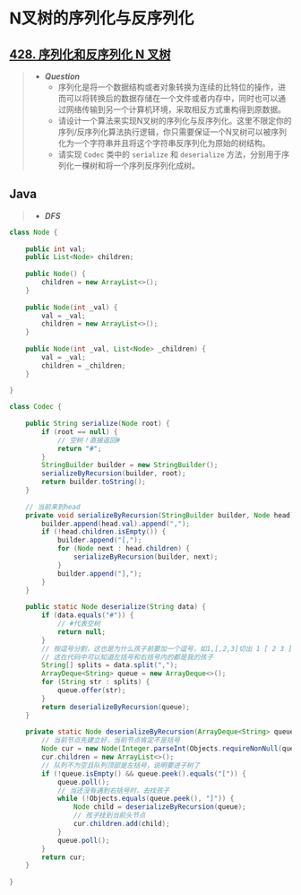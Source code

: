 # N叉树的序列化与反序列化

## [428. 序列化和反序列化 N 叉树](https://leetcode.cn/problems/serialize-and-deserialize-n-ary-tree/)

> - ***Question***
>   - 序列化是将一个数据结构或者对象转换为连续的比特位的操作，进而可以将转换后的数据存储在一个文件或者内存中，同时也可以通过网络传输到另一个计算机环境，采取相反方式重构得到原数据。
>   - 请设计一个算法来实现N叉树的序列化与反序列化。这里不限定你的序列/反序列化算法执行逻辑，你只需要保证一个N叉树可以被序列化为一个字符串并且将这个字符串反序列化为原始的树结构。
>   - 请实现 `Codec` 类中的 `serialize` 和 `deserialize` 方法，分别用于序列化一棵树和将一个序列反序列化成树。

## Java

> - ***DFS***

```java
class Node {
    
    public int val;
    public List<Node> children;
    
    public Node() {
        children = new ArrayList<>();
    }
    
    public Node(int _val) {
        val = _val;
        children = new ArrayList<>();
    }
    
    public Node(int _val, List<Node> _children) {
        val = _val;
        children = _children;
    }
    
}

class Codec {
    
    public String serialize(Node root) {
        if (root == null) {
            // 空树！直接返回#
            return "#";
        }
        StringBuilder builder = new StringBuilder();
        serializeByRecursion(builder, root);
        return builder.toString();
    }
    
    // 当前来到head
    private void serializeByRecursion(StringBuilder builder, Node head) {
        builder.append(head.val).append(",");
        if (!head.children.isEmpty()) {
            builder.append("[,");
            for (Node next : head.children) {
                serializeByRecursion(builder, next);
            }
            builder.append("],");
        }
    }
    
    public static Node deserialize(String data) {
        if (data.equals("#")) {
            // #代表空树
            return null;
        }
        // 按逗号分割，这也是为什么孩子前要加一个逗号，如1,[,2,3]切出 1 [ 2 3 ]
        // 这在代码中可以知道左括号和右括号内的都是我的孩子
        String[] splits = data.split(",");
        ArrayDeque<String> queue = new ArrayDeque<>();
        for (String str : splits) {
            queue.offer(str);
        }
        return deserializeByRecursion(queue);
    }
    
    private static Node deserializeByRecursion(ArrayDeque<String> queue) {
        // 当前节点先建立好，当前节点肯定不是括号
        Node cur = new Node(Integer.parseInt(Objects.requireNonNull(queue.poll())));
        cur.children = new ArrayList<>();
        // 队列不为空且队列顶部是左括号，说明要进子树了
        if (!queue.isEmpty() && queue.peek().equals("[")) {
            queue.poll();
            // 当还没有遇到右括号时，去找孩子
            while (!Objects.equals(queue.peek(), "]")) {
                Node child = deserializeByRecursion(queue);
                // 孩子挂到当前头节点
                cur.children.add(child);
            }
            queue.poll();
        }
        return cur;
    }
    
}

```
